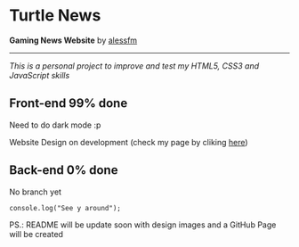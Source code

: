 # Turtle News
 **Gaming News Website** by [alessfm](https://github.com/11-AleXS)
 ***
  _This is a personal project to improve and test my HTML5, CSS3 and JavaScript skills_
  
 ## Front-end 99% done
 Need to do dark mode :p
 
 Website Design on development (check my page by cliking [here](https://github.com/11-AleXS/Turtle_Plus/tree/new_content))

 ## Back-end 0% done
 No branch yet
 
``` console.log("See y around"); ```

PS.: README will be update soon with design images and a GitHub Page will be created 
